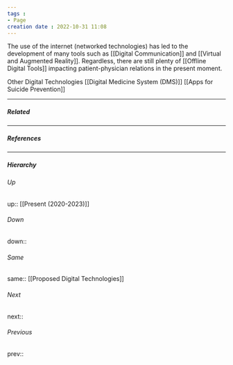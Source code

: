 ```yaml
---
tags :
- Page
creation date : 2022-10-31 11:08 
---
```


The use of the internet (networked technologies) has led to the development of many tools such as [[Digital Communication]] and [[Virtual and Augmented Reality]]. Regardless, there are still plenty of [[Offline Digital Tools]] impacting patient-physician relations in the present moment.

Other Digital Technologies
[[Digital Medicine System (DMS)]]
[[Apps for Suicide Prevention]]



---
##### Related


---
##### References


---
##### Hierarchy
###### Up
up:: [[Present (2020-2023)]]
###### Down
down:: 
###### Same
same:: [[Proposed Digital Technologies]]
###### Next
next:: 
###### Previous
prev:: 